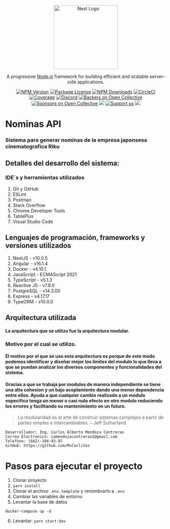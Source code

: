 <p align="center">
  <a href="http://nestjs.com/" target="blank"><img src="https://nestjs.com/img/logo-small.svg" width="200" alt="Nest Logo" /></a>
</p>

[circleci-image]: https://img.shields.io/circleci/build/github/nestjs/nest/master?token=abc123def456
[circleci-url]: https://circleci.com/gh/nestjs/nest

  <p align="center">A progressive <a href="http://nodejs.org" target="_blank">Node.js</a> framework for building efficient and scalable server-side applications.</p>
    <p align="center">
<a href="https://www.npmjs.com/~nestjscore" target="_blank"><img src="https://img.shields.io/npm/v/@nestjs/core.svg" alt="NPM Version" /></a>
<a href="https://www.npmjs.com/~nestjscore" target="_blank"><img src="https://img.shields.io/npm/l/@nestjs/core.svg" alt="Package License" /></a>
<a href="https://www.npmjs.com/~nestjscore" target="_blank"><img src="https://img.shields.io/npm/dm/@nestjs/common.svg" alt="NPM Downloads" /></a>
<a href="https://circleci.com/gh/nestjs/nest" target="_blank"><img src="https://img.shields.io/circleci/build/github/nestjs/nest/master" alt="CircleCI" /></a>
<a href="https://coveralls.io/github/nestjs/nest?branch=master" target="_blank"><img src="https://coveralls.io/repos/github/nestjs/nest/badge.svg?branch=master#9" alt="Coverage" /></a>
<a href="https://discord.gg/G7Qnnhy" target="_blank"><img src="https://img.shields.io/badge/discord-online-brightgreen.svg" alt="Discord"/></a>
<a href="https://opencollective.com/nest#backer" target="_blank"><img src="https://opencollective.com/nest/backers/badge.svg" alt="Backers on Open Collective" /></a>
<a href="https://opencollective.com/nest#sponsor" target="_blank"><img src="https://opencollective.com/nest/sponsors/badge.svg" alt="Sponsors on Open Collective" /></a>
  <a href="https://paypal.me/kamilmysliwiec" target="_blank"><img src="https://img.shields.io/badge/Donate-PayPal-ff3f59.svg"/></a>
    <a href="https://opencollective.com/nest#sponsor"  target="_blank"><img src="https://img.shields.io/badge/Support%20us-Open%20Collective-41B883.svg" alt="Support us"></a>
  <a href="https://twitter.com/nestframework" target="_blank"><img src="https://img.shields.io/twitter/follow/nestframework.svg?style=social&label=Follow"></a>
</p>

# Nominas API

### Sistema para generar nominas de la empresa japonsesa cinematografica Riku

## Detalles del desarrollo del sistema:
### IDE´s y herramientas utilizados
  1. Git y GitHub
  2. ESLint
  3. Postman
  4. Stack Overflow
  5. Chrome Developer Tools
  6. TablePlus
  7. Visual Studio Code

## Lenguajes de programación, frameworks y versiones utilizados
  1. NestJS - v10.0.5
  2. Angular - v16.1.4
  3. Docker - v4.10.1
  4. JavaScript - ECMAScript 2021
  5. TypeScript - v5.1.3
  6. Reactive JS - v7.8.0
  7. PostgreSQL - v14.3.00
  8. Express - v4.17.17
  9. TypeORM - v10.0.0

## Arquitectura utilizada
#### La arquitectura que se utilizo fue la arquitectura modular.

### Motivo por el cual se utilizo.

#### El motivo por el que se uso esta arquitectura es porque de este modo podemos identificar y diseñar mejor los limites del modulo lo que lleva a que se puedan analizar los diversos componentes y funcionalidades del sistema.

#### Gracias a que se trabaja por modulos de manera independiente se tiene una alta cohesion y un bajo acoplamiento dando una menor dependencia entre ellos. Ayuda a que cualquier cambio realizado a un modulo especifico tenga un menor o casi nulo efecto en otro modulo reduciendo los errores y facilitando su mantenimiento en un futuro.

> La modularidad es el arte de construir sistemas complejos a partir de partes simples e intercambiables. – Jeff Sutherland

~~~
Desarrollador: Ing. Carlos Alberto Mendoza Contreras
Correo Electronico: camendozacontreras5@gmail.com
Telefono: (662)-104-93-97
GitHub: https://github.com/MsCarlitos
~~~

# Pasos para ejecutar el proyecto

1. Clonar proyecto
2. ```yarn install```
3. Clonar el archivo ```.env.template``` y renombrarlo a ```.env```
4. Cambiar las variables de entorno
5. Levantar la base de datos
```
docker-compose up -d
```
6. Levantar: ```yarn start:dev```
